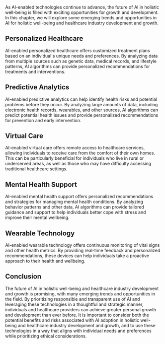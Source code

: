 
As AI-enabled technologies continue to advance, the future of AI in holistic well-being is filled with exciting opportunities for growth and development. In this chapter, we will explore some emerging trends and opportunities in AI for holistic well-being and healthcare industry development and growth.

Personalized Healthcare
-----------------------

AI-enabled personalized healthcare offers customized treatment plans based on an individual's unique needs and preferences. By analyzing data from multiple sources such as genetic data, medical records, and lifestyle patterns, AI algorithms can provide personalized recommendations for treatments and interventions.

Predictive Analytics
--------------------

AI-enabled predictive analytics can help identify health risks and potential problems before they occur. By analyzing large amounts of data, including electronic health records, wearables, and other sources, AI algorithms can predict potential health issues and provide personalized recommendations for prevention and early intervention.

Virtual Care
------------

AI-enabled virtual care offers remote access to healthcare services, allowing individuals to receive care from the comfort of their own homes. This can be particularly beneficial for individuals who live in rural or underserved areas, as well as those who may have difficulty accessing traditional healthcare settings.

Mental Health Support
---------------------

AI-enabled mental health support offers personalized recommendations and strategies for managing mental health conditions. By analyzing behavior patterns and other data, AI algorithms can provide tailored guidance and support to help individuals better cope with stress and improve their mental wellbeing.

Wearable Technology
-------------------

AI-enabled wearable technology offers continuous monitoring of vital signs and other health metrics. By providing real-time feedback and personalized recommendations, these devices can help individuals take a proactive approach to their health and wellbeing.

Conclusion
----------

The future of AI in holistic well-being and healthcare industry development and growth is promising, with many emerging trends and opportunities in the field. By prioritizing responsible and transparent use of AI and leveraging these technologies in a thoughtful and strategic manner, individuals and healthcare providers can achieve greater personal growth and development than ever before. It is important to consider both the potential benefits and risks associated with AI adoption in holistic well-being and healthcare industry development and growth, and to use these technologies in a way that aligns with individual needs and preferences while prioritizing ethical considerations.
